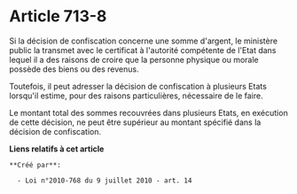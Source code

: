 # Article 713-8

Si la décision de confiscation concerne une somme d'argent, le ministère public la transmet avec le certificat à l'autorité
compétente de l'Etat dans lequel il a des raisons de croire que la personne physique ou morale possède des biens ou des
revenus. 

Toutefois, il peut adresser la décision de confiscation à plusieurs Etats lorsqu'il estime, pour des raisons particulières,
nécessaire de le faire. 

Le montant total des sommes recouvrées dans plusieurs Etats, en exécution de cette décision, ne peut être supérieur au
montant spécifié dans la décision de confiscation.

**Liens relatifs à cet article**

	**Créé par**:

	  - Loi n°2010-768 du 9 juillet 2010 - art. 14
